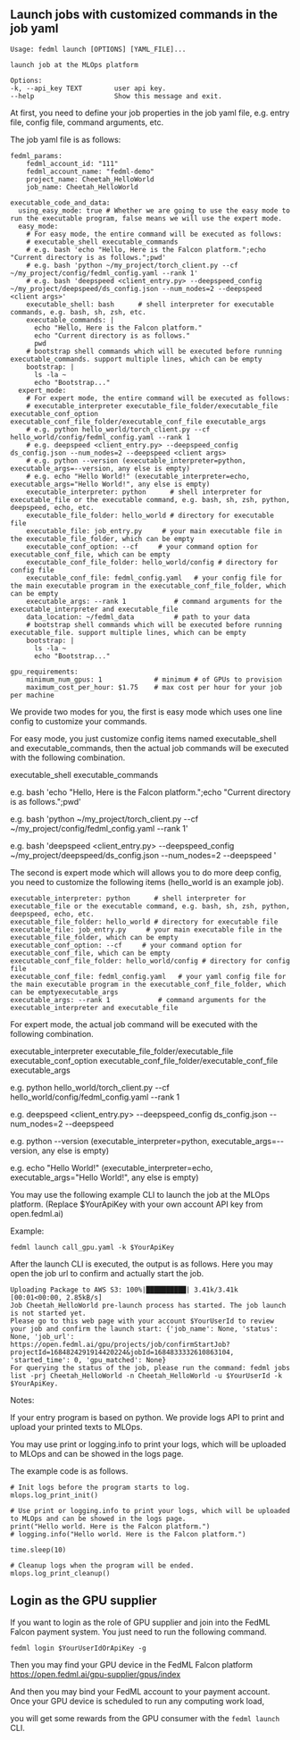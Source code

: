 
## Launch jobs with customized commands in the job yaml
```
Usage: fedml launch [OPTIONS] [YAML_FILE]...

launch job at the MLOps platform

Options:
-k, --api_key TEXT        user api key.
--help                    Show this message and exit.
```
At first, you need to define your job properties in the job yaml file, e.g. entry file, config file, command arguments, etc.

The job yaml file is as follows:
```
fedml_params:
    fedml_account_id: "111"
    fedml_account_name: "fedml-demo"
    project_name: Cheetah_HelloWorld
    job_name: Cheetah_HelloWorld
    
executable_code_and_data:
  using_easy_mode: true # Whether we are going to use the easy mode to run the executable program, false means we will use the expert mode.
  easy_mode:
    # For easy mode, the entire command will be executed as follows:
    # executable_shell executable_commands
    # e.g. bash 'echo "Hello, Here is the Falcon platform.";echo "Current directory is as follows.";pwd'
    # e.g. bash 'python ~/my_project/torch_client.py --cf ~/my_project/config/fedml_config.yaml --rank 1'
    # e.g. bash 'deepspeed <client_entry.py> --deepspeed_config ~/my_project/deepspeed/ds_config.json --num_nodes=2 --deepspeed <client args>'
    executable_shell: bash      # shell interpreter for executable commands, e.g. bash, sh, zsh, etc.
    executable_commands: |
      echo "Hello, Here is the Falcon platform."
      echo "Current directory is as follows."
      pwd
    # bootstrap shell commands which will be executed before running executable_commands. support multiple lines, which can be empty
    bootstrap: |
      ls -la ~               
      echo "Bootstrap..."
  expert_mode:
    # For expert mode, the entire command will be executed as follows:
    # executable_interpreter executable_file_folder/executable_file executable_conf_option executable_conf_file_folder/executable_conf_file executable_args
    # e.g. python hello_world/torch_client.py --cf hello_world/config/fedml_config.yaml --rank 1
    # e.g. deepspeed <client_entry.py> --deepspeed_config ds_config.json --num_nodes=2 --deepspeed <client args>
    # e.g. python --version (executable_interpreter=python, executable_args=--version, any else is empty)
    # e.g. echo "Hello World!" (executable_interpreter=echo, executable_args="Hello World!", any else is empty)
    executable_interpreter: python      # shell interpreter for executable_file or the executable command, e.g. bash, sh, zsh, python, deepspeed, echo, etc.
    executable_file_folder: hello_world # directory for executable file
    executable_file: job_entry.py     # your main executable file in the executable_file_folder, which can be empty
    executable_conf_option: --cf     # your command option for executable_conf_file, which can be empty
    executable_conf_file_folder: hello_world/config # directory for config file
    executable_conf_file: fedml_config.yaml   # your config file for the main executable program in the executable_conf_file_folder, which can be empty
    executable_args: --rank 1            # command arguments for the executable_interpreter and executable_file
    data_location: ~/fedml_data          # path to your data
    # bootstrap shell commands which will be executed before running executable_file. support multiple lines, which can be empty
    bootstrap: | 
      ls -la ~               
      echo "Bootstrap..."
        
gpu_requirements:
    minimum_num_gpus: 1             # minimum # of GPUs to provision
    maximum_cost_per_hour: $1.75    # max cost per hour for your job per machine
```

We provide two modes for you, the first is easy mode which uses one line config to customize your commands.

For easy mode, you just customize config items named executable_shell and executable_commands, 
then the actual job commands will be executed with the following combination.

executable_shell executable_commands

e.g. bash 'echo "Hello, Here is the Falcon platform.";echo "Current directory is as follows.";pwd'

e.g. bash 'python ~/my_project/torch_client.py --cf ~/my_project/config/fedml_config.yaml --rank 1'

e.g. bash 'deepspeed <client_entry.py> --deepspeed_config ~/my_project/deepspeed/ds_config.json --num_nodes=2 --deepspeed <client args>'

The second is expert mode which will allows you to do more deep config, you need to customize the following items (hello_world is an example job).
```
executable_interpreter: python      # shell interpreter for executable_file or the executable command, e.g. bash, sh, zsh, python, deepspeed, echo, etc.
executable_file_folder: hello_world # directory for executable file
executable_file: job_entry.py     # your main executable file in the executable_file_folder, which can be empty
executable_conf_option: --cf     # your command option for executable_conf_file, which can be empty
executable_conf_file_folder: hello_world/config # directory for config file
executable_conf_file: fedml_config.yaml   # your yaml config file for the main executable program in the executable_conf_file_folder, which can be emptyexecutable_args
executable_args: --rank 1            # command arguments for the executable_interpreter and executable_file
```

For expert mode, the actual job command will be executed with the following combination.

executable_interpreter executable_file_folder/executable_file executable_conf_option executable_conf_file_folder/executable_conf_file executable_args 

e.g. python hello_world/torch_client.py --cf hello_world/config/fedml_config.yaml --rank 1

e.g. deepspeed <client_entry.py> --deepspeed_config ds_config.json --num_nodes=2 --deepspeed <client args>

e.g. python --version (executable_interpreter=python, executable_args=--version, any else is empty)

e.g. echo "Hello World!" (executable_interpreter=echo, executable_args="Hello World!", any else is empty)

You may use the following example CLI to launch the job at the MLOps platform.
(Replace $YourApiKey with your own account API key from open.fedml.ai)

Example:
```
fedml launch call_gpu.yaml -k $YourApiKey
```

After the launch CLI is executed, the output is as follows. Here you may open the job url to confirm and actually start the job.
```
Uploading Package to AWS S3: 100%|██████████| 3.41k/3.41k [00:01<00:00, 2.85kB/s]
Job Cheetah_HelloWorld pre-launch process has started. The job launch is not started yet.
Please go to this web page with your account $YourUserId to review your job and confirm the launch start: {'job_name': None, 'status': None, 'job_url': https://open.fedml.ai/gpu/projects/job/confirmStartJob?projectId=1684824291914420224&jobId=1684833332610863104, 'started_time': 0, 'gpu_matched': None}
For querying the status of the job, please run the command: fedml jobs list -prj Cheetah_HelloWorld -n Cheetah_HelloWorld -u $YourUserId -k $YourApiKey.
```

Notes: 

If your entry program is based on python. We provide logs API to print and upload your printed texts to MLOps.

You may use print or logging.info to print your logs, which will be uploaded to MLOps and can be showed in the logs page.

The example code is as follows.
```
# Init logs before the program starts to log.
mlops.log_print_init()

# Use print or logging.info to print your logs, which will be uploaded to MLOps and can be showed in the logs page.
print("Hello world. Here is the Falcon platform.")
# logging.info("Hello world. Here is the Falcon platform.")

time.sleep(10)

# Cleanup logs when the program will be ended.
mlops.log_print_cleanup()
```

## Login as the GPU supplier
If you want to login as the role of GPU supplier and join into the FedML Falcon payment system. You just need to run the following command.
```
fedml login $YourUserIdOrApiKey -g
```

Then you may find your GPU device in the FedML Falcon platform https://open.fedml.ai/gpu-supplier/gpus/index

And then you may bind your FedML account to your payment account. Once your GPU device is scheduled to run any computing work load, 

you will get some rewards from the GPU consumer with the `fedml launch` CLI.

